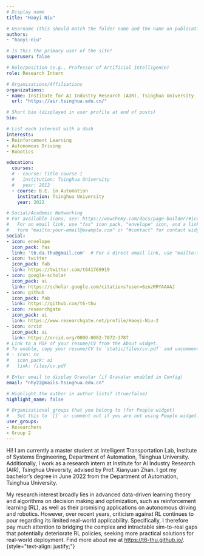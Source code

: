```yaml
---
# Display name
title: "Haoyi Niu"

# Username (this should match the folder name and the name on publications)
authors:
- "haoyi-niu"

# Is this the primary user of the site?
superuser: false

# Role/position (e.g., Professor of Artificial Intelligence)
role: Research Intern

# Organizations/Affiliations
organizations:
- name: Institute for AI Industry Research (AIR), Tsinghua University
  url: "https://air.tsinghua.edu.cn/"

# Short bio (displayed in user profile at end of posts)
bio: 

# List each interest with a dash
interests:
- Reinforcement Learning
- Autonomous Driving
- Robotics

education:
  courses:
  # - course: Title course 1
  #   institution: Tsinghua University
  #   year: 2012
  - course: B.E. in Automation
    institution: Tsinghua University
    year: 2022

# Social/Academic Networking
# For available icons, see: https://wowchemy.com/docs/page-builder/#icons
#   For an email link, use "fas" icon pack, "envelope" icon, and a link in the
#   form "mailto:your-email@example.com" or "#contact" for contact widget.
social:
- icon: envelope
  icon_pack: fas
  link: 't6.da.thu@gmail.com'  # For a direct email link, use "mailto:test@example.org".
- icon: twitter
  icon_pack: fab
  link: https://twitter.com/t641769919
- icon: google-scholar
  icon_pack: ai
  link: https://scholar.google.com/citations?user=6zozRRYAAAAJ
- icon: github
  icon_pack: fab
  link: https://github.com/t6-thu
- icon: researchgate
  icon_pack: ai
  link: https://www.researchgate.net/profile/Haoyi-Niu-2
- icon: orcid
  icon_pack: ai
  link: https://orcid.org/0000-0002-7072-3787
# Link to a PDF of your resume/CV from the About widget.
# To enable, copy your resume/CV to `static/files/cv.pdf` and uncomment the lines below.
# - icon: cv
#   icon_pack: ai
#   link: files/cv.pdf

# Enter email to display Gravatar (if Gravatar enabled in Config)
email: "nhy22@mails.tsinghua.edu.cn"

# Highlight the author in author lists? (true/false)
highlight_name: false

# Organizational groups that you belong to (for People widget)
#   Set this to `[]` or comment out if you are not using People widget.
user_groups:
- Researchers
- Group 2
---
```


Hi! I am currently a master student at Intelligent Transportation Lab, Institute of Systems Engineering, Department of Automation, Tsinghua University. Additionally, I work as a research intern at Institute for AI Industry Research (AIR), Tsinghua University, advised by Prof. Xianyuan Zhan. I got my bachelor’s degree in June 2022 from the Department of Automation, Tsinghua University. 

My research interest broadly lies in advanced data-driven learning theory and algorithms on decision making and optimization, such as reinforcement learning (RL), as well as their promising applications on autonomous driving and robotics. However, over recent years, criticism against RL continues to pour regarding its limited real-world applicability. Specifically, I therefore pay much attention to bridging the complex and intractable sim-to-real gaps that potentially deteriorate RL policies, seeking more practical solutions for real-world deployment. Find more about me at https://t6-thu.github.io/.
{style="text-align: justify;"}